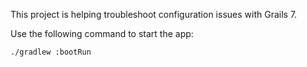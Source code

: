 This project is helping troubleshoot configuration issues with Grails 7.

Use the following command to start the app:

    ./gradlew :bootRun